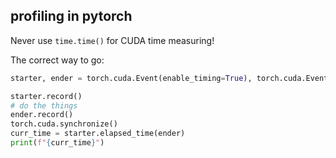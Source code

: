 ## profiling in pytorch

Never use `time.time()` for CUDA time measuring!

The correct way to go:

```python
starter, ender = torch.cuda.Event(enable_timing=True), torch.cuda.Event(enable_timing=True)

starter.record()
# do the things
ender.record()
torch.cuda.synchronize()
curr_time = starter.elapsed_time(ender)
print(f"{curr_time}")    
```


